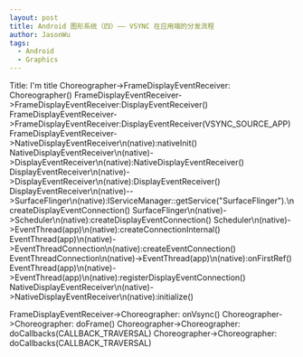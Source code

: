 ```yaml
---
layout: post
title: Android 图形系统（四）—— VSYNC 在应用端的分发流程
author: JasonWu
tags:
  - Android
  - Graphics
---
```


Title: I'm title
Choreographer->FrameDisplayEventReceiver: Choreographer()
FrameDisplayEventReceiver->FrameDisplayEventReceiver:DisplayEventReceiver()
FrameDisplayEventReceiver->FrameDisplayEventReceiver:DisplayEventReceiver(VSYNC_SOURCE_APP)
FrameDisplayEventReceiver->NativeDisplayEventReceiver\n(native):nativeInit()
NativeDisplayEventReceiver\n(native)->DisplayEventReceiver\n(native):NativeDisplayEventReceiver()
DisplayEventReceiver\n(native)->DisplayEventReceiver\n(native):DisplayEventReceiver()
DisplayEventReceiver\n(native)-->SurfaceFlinger\n(native):IServiceManager::getService("SurfaceFlinger").\ncreateDisplayEventConnection()
SurfaceFlinger\n(native)->Scheduler\n(native):createDisplayEventConnection()
Scheduler\n(native)->EventThread(app)\n(native):createConnectionInternal()
EventThread(app)\n(native)->EventThreadConnection\n(native):createEventConnection()
EventThreadConnection\n(native)->EventThread(app)\n(native):onFirstRef()
EventThread(app)\n(native)->EventThread(app)\n(native):registerDisplayEventConnection()
NativeDisplayEventReceiver\n(native)->NativeDisplayEventReceiver\n(native):initialize()


FrameDisplayEventReceiver->Choreographer: onVsync()
Choreographer->Choreographer: doFrame()
Choreographer->Choreographer: doCallbacks(CALLBACK_TRAVERSAL)
Choreographer->Choreographer: doCallbacks(CALLBACK_TRAVERSAL)